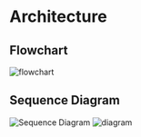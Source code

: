 # Architecture
## Flowchart
![flowchart](https://user-images.githubusercontent.com/98874290/153408198-bd151a78-f101-44f4-977b-689349e41f78.png)
## Sequence Diagram
![Sequence Diagram](https://user-images.githubusercontent.com/98874290/153408384-fba0b6b2-03b5-4d4a-afd2-22ab45d5533d.png)
![diagram](https://user-images.githubusercontent.com/98874290/153551820-02ce86fd-0bb1-497a-be3f-4fbefcdb1b19.png)
